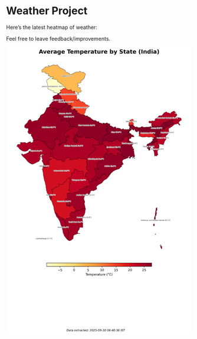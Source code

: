# Weather Project

Here’s the latest heatmap of weather:

Feel free to leave feedback/improvements.

![India Heatmap](docs/assets/india_heatmap.png?v=DB2E0E)
